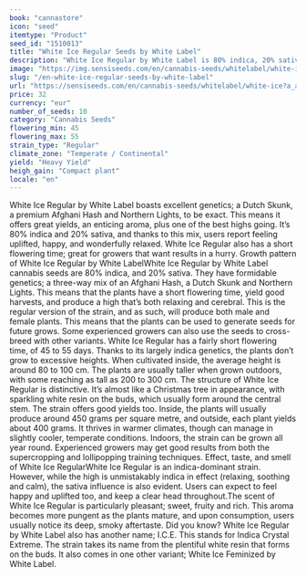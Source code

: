 ```yaml
---
book: "cannastore"
icon: "seed"
itemtype: "Product"
seed_id: "1510013"
title: "White Ice Regular Seeds by White Label"
description: "White Ice Regular by White Label is 80% indica, 20% sativa. It has a fruity aroma, and offers a relaxing yet happy high. It has distinctive white resin."
image: "https://img.sensiseeds.com/en/cannabis-seeds/whitelabel/white-ice-image.png"
slug: "/en-white-ice-regular-seeds-by-white-label"
url: "https://sensiseeds.com/en/cannabis-seeds/whitelabel/white-ice?a_aid=cannastore"
price: 32
currency: "eur"
number_of_seeds: 10
category: "Cannabis Seeds"
flowering_min: 45
flowering_max: 55
strain_type: "Regular"
climate_zone: "Temperate / Continental"
yield: "Heavy Yield"
heigh_gain: "Compact plant"
locale: "en"
---
```

White Ice Regular by White Label boasts excellent genetics; a Dutch Skunk, a premium Afghani Hash and Northern Lights, to be exact. This means it offers great yields, an enticing aroma, plus one of the best highs going. It’s 80% indica and 20% sativa, and thanks to this mix, users report feeling uplifted, happy, and wonderfully relaxed. White Ice Regular also has a short flowering time; great for growers that want results in a hurry. Growth pattern of White Ice Regular by White LabelWhite Ice Regular by White Label cannabis seeds are 80% indica, and 20% sativa. They have formidable genetics; a three-way mix of an Afghani Hash, a Dutch Skunk and Northern Lights. This means that the plants have a short flowering time, yield good harvests, and produce a high that’s both relaxing and cerebral. This is the regular version of the strain, and as such, will produce both male and female plants. This means that the plants can be used to generate seeds for future grows. Some experienced growers can also use the seeds to cross-breed with other variants. White Ice Regular has a fairly short flowering time, of 45 to 55 days. Thanks to its largely indica genetics, the plants don’t grow to excessive heights. When cultivated inside, the average height is around 80 to 100 cm. The plants are usually taller when grown outdoors, with some reaching as tall as 200 to 300 cm. The structure of White Ice Regular is distinctive. It’s almost like a Christmas tree in appearance, with sparkling white resin on the buds, which usually form around the central stem. The strain offers good yields too. Inside, the plants will usually produce around 450 grams per square metre, and outside, each plant yields about 400 grams. It thrives in warmer climates, though can manage in slightly cooler, temperate conditions. Indoors, the strain can be grown all year round. Experienced growers may get good results from both the supercropping and lollipopping training techniques. Effect, taste, and smell of White Ice RegularWhite Ice Regular is an indica-dominant strain. However, while the high is unmistakably indica in effect (relaxing, soothing and calm), the sativa influence is also evident. Users can expect to feel happy and uplifted too, and keep a clear head throughout.The scent of White Ice Regular is particularly pleasant; sweet, fruity and rich. This aroma becomes more pungent as the plants mature, and upon consumption, users usually notice its deep, smoky aftertaste. Did you know? White Ice Regular by White Label also has another name; I.C.E. This stands for Indica Crystal Extreme. The strain takes its name from the plentiful white resin that forms on the buds. It also comes in one other variant; White Ice Feminized by White Label.
